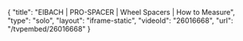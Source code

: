 {
    "title": "EIBACH | PRO-SPACER | Wheel Spacers | How to Measure",
    "type": "solo",
    "layout": "iframe-static",
    "videoId": "26016668",
    "url": "\/tvpembed\/26016668"
}